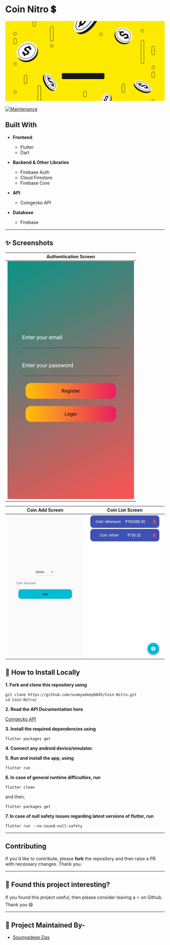 # Coin Nitro 💲

<p align="center">
   <img src="lib/Coin nitro.gif" alt="Logo"/>
</p>
<!-- PROJECT LOGO -->

[![Maintenance](https://img.shields.io/badge/Maintained%3F-yes-green.svg?style=for-the-badge)](https://GitHub.com/Naereen/StrapDown.js/graphs/commit-activity)

<!-- ABOUT THE PROJECT -->
## Built With
* **Frontend**
   -  Flutter
   -  Dart

* **Backend & Other Libraries**
   -  Firebase Auth
   -  Cloud Firestore
   -  Firebase Core

* **API**
   -  Coingecko API

*  **Database**
   -  Firebase
---

## ✨ Screenshots

| Authentication Screen |
| - |
| ![lib/Auth_CoinNitro.jpeg](lib/Auth_CoinNitro.jpeg) |

| Coin Add Screen | Coin List Screen |
| - | - |
| ![lib/CoinAdd_CoinNitro.jpeg](lib/CoinAdd_CoinNitro.jpeg) | ![lib/CoinList_CoinNitro.jpeg](lib/CoinList_CoinNitro.jpeg) |

<!-- BUILT WITH -->  

## 📲 How to Install Locally

**1. Fork and clone this repository using**

   ```
   git clone https://github.com/soumyadeep6845/Coin-Nitro.git
   cd Coin-Nitro/
   ```  
**2. Read the API Documentation here**

   [Coingecko API](https://www.coingecko.com/en/api/documentation)

**3. Install the required dependencies using**  

   ```
   flutter packages get
   ```
   
**4. Connect any android device/emulator.** 

**5. Run and install the app, using**
   
   ```
   flutter run
   ```

**6. In case of general runtime difficulties, run**
   
   ```
   flutter clean
   ```
   and then,
   
   ```
   flutter packages get
   ```
   
**7. In case of null safety issues regarding latest versions of flutter, run**  

   ```
   flutter run --no-sound-null-safety
   ```
---

## Contributing

If you'd like to contribute, please **fork** the repository and then raise a PR with necessary changes. Thank you.

---

## 💚 Found this project interesting?

If you found this project useful, then please consider leaving a :star: on Github. Thank you 😄

---

## 👨 Project Maintained By-

* [Soumyadeep Das](https://www.linkedin.com/in/soumya0021/)

